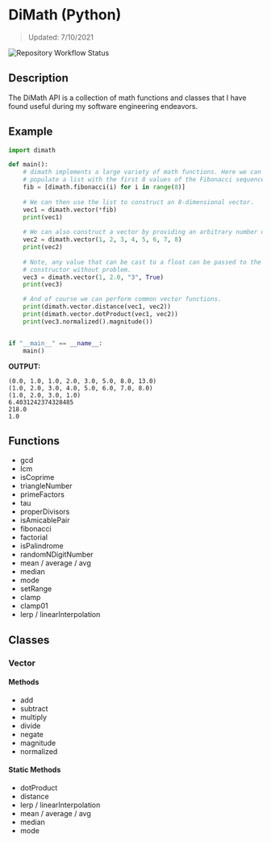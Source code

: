 # DiMath (Python)
> Updated: 7/10/2021

![Repository Workflow Status](https://github.com/AntonioDiMaggio/dimaggio-python/actions/workflows/python-package.yml/badge.svg)

## Description
The DiMath API is a collection of math functions and classes that I have found useful during my software engineering endeavors.

## Example
```python
import dimath

def main():
    # dimath implements a large variety of math functions. Here we can use dimath to
    # populate a list with the first 8 values of the Fibonacci sequence.
    fib = [dimath.fibonacci(i) for i in range(8)]
    
    # We can then use the list to construct an 8-dimensional vector.
    vec1 = dimath.vector(*fib)
    print(vec1)
    
    # We can also construct a vector by providing an arbitrary number of parameters.
    vec2 = dimath.vector(1, 2, 3, 4, 5, 6, 7, 8)
    print(vec2)
    
    # Note, any value that can be cast to a float can be passed to the vector
    # constructor without problem.
    vec3 = dimath.vector(1, 2.0, "3", True)
    print(vec3)

    # And of course we can perform common vector functions.
    print(dimath.vector.distance(vec1, vec2))
    print(dimath.vector.dotProduct(vec1, vec2))
    print(vec3.normalized().magnitude())


if "__main__" == __name__:
    main()
```
**OUTPUT:**
```
(0.0, 1.0, 1.0, 2.0, 3.0, 5.0, 8.0, 13.0)
(1.0, 2.0, 3.0, 4.0, 5.0, 6.0, 7.0, 8.0)
(1.0, 2.0, 3.0, 1.0)
6.4031242374328485
218.0
1.0
```

## Functions
* gcd
* lcm
* isCoprime
* triangleNumber
* primeFactors
* tau
* properDivisors
* isAmicablePair
* fibonacci
* factorial
* isPalindrome
* randomNDigitNumber
* mean / average / avg
* median
* mode
* setRange
* clamp
* clamp01
* lerp / linearInterpolation

## Classes
### Vector
#### Methods
* add
* subtract
* multiply
* divide
* negate
* magnitude
* normalized

#### Static Methods
* dotProduct
* distance
* lerp / linearInterpolation
* mean / average / avg
* median
* mode